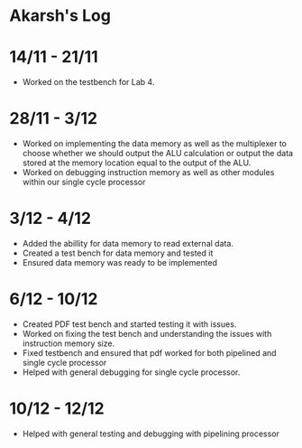 # Akarsh's Log

# 14/11 - 21/11

- Worked on the testbench for Lab 4.

# 28/11 - 3/12

- Worked on implementing the data memory as well as the multiplexer to choose whether we should output the ALU calculation or output the data stored at the memory location equal to the output of the ALU.
- Worked on debugging instruction memory as well as other modules within our single cycle processor

# 3/12 - 4/12

- Added the abillity for data memory to read external data.
- Created a test bench for data memory and tested it
- Ensured data memory was ready to be implemented 

# 6/12 - 10/12

- Created PDF test bench and started testing it with issues.
- Worked on fixing the test bench and understanding the issues with instruction memory size.
- Fixed testbench and ensured that pdf worked for both pipelined and single cycle processor
- Helped with general debugging for single cycle processor. 

# 10/12 - 12/12

- Helped with general testing and debugging with pipelining processor
